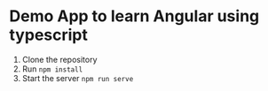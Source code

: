 # Demo App to learn Angular using typescript

1. Clone the repository
2. Run `npm install`
3. Start the server `npm run serve`
